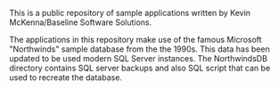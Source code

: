 This is a public repository of sample applications written by Kevin McKenna/Baseline Software Solutions.

The applications in this repository make use of the famous Microsoft "Northwinds" sample database from the the 1990s.  This data has been updated to be used modern SQL Server instances.  The NorthwindsDB directory contains SQL server backups and also SQL script that can be used to recreate the database.
